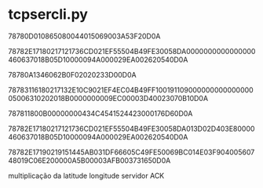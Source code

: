 # tcpsercli.py

78780D010865080044015069003A53F20D0A

78782E17180217121736CD021EF55504B49FE30058DA0000000000000000460637018B05D10000094A000029EA002620540D0A

78780A1346062B0F02020233D00D0A

78783116180217132E10C9021EF4EC04B49FF10019110900000000000000005006310202018B0000000009EC00003D40023070B10D0A

787811800B00000000434C4541524423000176D60D0A



78782E17180217121736CD021EF55504B49FE30058DA013D02D403E80000460637018B05D10000094A000029EA002620540D0A

78782E17190219151445AB031DF66605C49FE50069BC014E03F90400560748019C06E200000A5B00003AFB003731650D0A


multiplicação da latitude longitude servidor ACK
